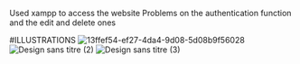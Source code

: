 Used xampp to access the website
Problems on the authentication function and the edit and delete ones




#ILLUSTRATIONS
![13ffef54-ef27-4da4-9d08-5d08b9f56028](https://github.com/user-attachments/assets/c9516465-a8d7-466e-9fd6-9b006bb434e2)
![Design sans titre (2)](https://github.com/user-attachments/assets/efcbc0f9-ee46-4cc0-99b6-3db73a49c438)
![Design sans titre (3)](https://github.com/user-attachments/assets/419363d9-9411-4870-94e3-e4809cf206d3)
